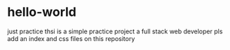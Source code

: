 # hello-world
just practice
thsi is a simple practice project 
a full stack web developer
pls add an index and css files on this repository

